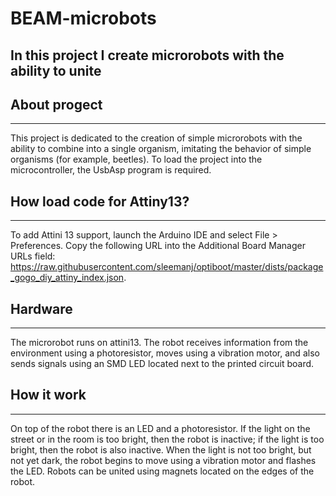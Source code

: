 # BEAM-microbots
In this project I create microrobots with the ability to unite
---
## About progect
---
This project is dedicated to the creation of simple microrobots with the ability to combine into a single organism, imitating the behavior of simple organisms (for example, beetles). To load the project into the microcontroller, the UsbAsp program is required.
## How load code for Attiny13?
---
 To add Attini 13 support, launch the Arduino IDE and select File > Preferences. Copy the following URL into the Additional Board Manager URLs field: https://raw.githubusercontent.com/sleemanj/optiboot/master/dists/package_gogo_diy_attiny_index.json.
## Hardware
---
The microrobot runs on attini13. The robot receives information from the environment using a photoresistor, moves using a vibration motor, and also sends signals using an SMD LED located next to the printed circuit board.
## How it work
---
On top of the robot there is an LED and a photoresistor. If the light on the street or in the room is too bright, then the robot is inactive; if the light is too bright, then the robot is also inactive. When the light is not too bright, but not yet dark, the robot begins to move using a vibration motor and flashes the LED.
Robots can be united using magnets located on the edges of the robot.
